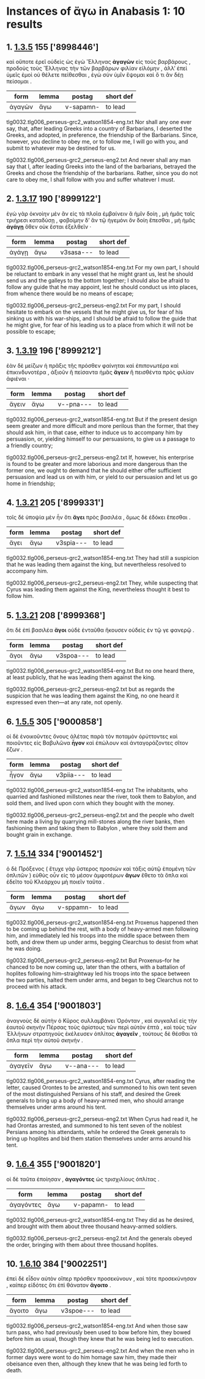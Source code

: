 # Instances of ἄγω in Anabasis 1: 10 results
## 1. [1.3.5](https://beyond-translation.perseus.org/reader/urn:cts:greekLit:tlg0032.tlg006.perseus-grc2:1.3.5?mode=syntax-trees) 155 ['8998446']
καὶ οὔποτε ἐρεῖ οὐδεὶς ὡς ἐγὼ Ἕλληνας **ἀγαγὼν** εἰς τοὺς βαρβάρους , προδοὺς τοὺς Ἕλληνας τὴν τῶν βαρβάρων φιλίαν εἱλόμην , ἀλλ’ ἐπεὶ ὑμεῖς ἐμοὶ οὐ θέλετε πείθεσθαι , ἐγὼ σὺν ὑμῖν ἕψομαι καὶ ὅ τι ἂν δέῃ πείσομαι . 

| form | lemma | postag | short def |
| --- | --- | --- | --- |
| ἀγαγὼν | ἄγω | v-sapamn- | to lead |

tlg0032.tlg006_perseus-grc2_watson1854-eng.txt Nor shall any one ever say, that, after leading Greeks into a country of Barbarians, I deserted the Greeks, and adopted, in preference, the friendship of the Barbarians.  Since, however, you decline to obey me, or to follow me, I will go with you, and submit to whatever may be destined for us. 

tlg0032.tlg006_perseus-grc2_perseus-eng2.txt And never shall any man say that I, after leading Greeks into the land of the barbarians, betrayed the Greeks and chose the friendship of the barbarians. Rather, since you do not care to obey me, I shall follow with you and suffer whatever I must. 

## 2. [1.3.17](https://beyond-translation.perseus.org/reader/urn:cts:greekLit:tlg0032.tlg006.perseus-grc2:1.3.17?mode=syntax-trees) 190 ['8999122']
ἐγὼ γὰρ ὀκνοίην μὲν ἂν εἰς τὰ πλοῖα ἐμβαίνειν ἃ ἡμῖν δοίη , μὴ ἡμᾶς ταῖς τριήρεσι καταδύσῃ , φοβοίμην δ’ ἂν τῷ ἡγεμόνι ὃν δοίη ἕπεσθαι , μὴ ἡμᾶς **ἀγάγῃ** ὅθεν οὐκ ἔσται ἐξελθεῖν · 

| form | lemma | postag | short def |
| --- | --- | --- | --- |
| ἀγάγῃ | ἄγω | v3sasa--- | to lead |

tlg0032.tlg006_perseus-grc2_watson1854-eng.txt For my own part, I should be reluctant  to embark in any vessel that he might grant us, lest he should send us and the galleys to the bottom together; I should also be afraid to follow any guide that he may appoint, lest he should conduct us into places, from whence there would be no means of escape; 

tlg0032.tlg006_perseus-grc2_perseus-eng2.txt For my part, I should hesitate to embark on the vessels that he might give us, for fear of his sinking us with his war-ships, and I should be afraid to follow the guide that he might give, for fear of his leading us to a place from which it will not be possible to escape; 

## 3. [1.3.19](https://beyond-translation.perseus.org/reader/urn:cts:greekLit:tlg0032.tlg006.perseus-grc2:1.3.19?mode=syntax-trees) 196 ['8999212']
ἐὰν δὲ μείζων ἡ πρᾶξις τῆς πρόσθεν φαίνηται καὶ ἐπιπονωτέρα καὶ ἐπικινδυνοτέρα , ἀξιοῦν ἢ πείσαντα ἡμᾶς **ἄγειν** ἢ πεισθέντα πρὸς φιλίαν ἀφιέναι · 

| form | lemma | postag | short def |
| --- | --- | --- | --- |
| ἄγειν | ἄγω | v--pna--- | to lead |

tlg0032.tlg006_perseus-grc2_watson1854-eng.txt But if the present design seem greater and more difficult and more perilous than the former, that they should ask him, in that case, either to induce us to accompany him by persuasion, or, yielding himself to our persuasions, to give us a passage to a friendly country; 

tlg0032.tlg006_perseus-grc2_perseus-eng2.txt If, however, his enterprise is found to be greater and more laborious and more dangerous than the former one, we ought to demand that he should either offer sufficient persuasion and lead us on with him, or yield to our persuasion and let us go home in friendship; 

## 4. [1.3.21](https://beyond-translation.perseus.org/reader/urn:cts:greekLit:tlg0032.tlg006.perseus-grc2:1.3.21?mode=syntax-trees) 205 ['8999331']
τοῖς δὲ ὑποψία μὲν ἦν ὅτι **ἄγει** πρὸς βασιλέα , ὅμως δὲ ἐδόκει ἕπεσθαι . 

| form | lemma | postag | short def |
| --- | --- | --- | --- |
| ἄγει | ἄγω | v3spia--- | to lead |

tlg0032.tlg006_perseus-grc2_watson1854-eng.txt They had still a suspicion that he was leading them against the king, but nevertheless resolved to accompany him. 

tlg0032.tlg006_perseus-grc2_perseus-eng2.txt They, while suspecting that  Cyrus  was leading them against the King, nevertheless thought it best to follow him. 

## 5. [1.3.21](https://beyond-translation.perseus.org/reader/urn:cts:greekLit:tlg0032.tlg006.perseus-grc2:1.3.21?mode=syntax-trees) 208 ['8999368']
ὅτι δὲ ἐπὶ βασιλέα **ἄγοι** οὐδὲ ἐνταῦθα ἤκουσεν οὐδεὶς ἐν τῷ γε φανερῷ . 

| form | lemma | postag | short def |
| --- | --- | --- | --- |
| ἄγοι | ἄγω | v3spoa--- | to lead |

tlg0032.tlg006_perseus-grc2_watson1854-eng.txt But no one heard there, at least publicly, that he was leading them against the king. 

tlg0032.tlg006_perseus-grc2_perseus-eng2.txt but as regards the suspicion that he was leading them against the King, no one heard it expressed even then—at any rate, not openly. 

## 6. [1.5.5](https://beyond-translation.perseus.org/reader/urn:cts:greekLit:tlg0032.tlg006.perseus-grc2:1.5.5?mode=syntax-trees) 305 ['9000858']
οἱ δὲ ἐνοικοῦντες ὄνους ἀλέτας παρὰ τὸν ποταμὸν ὀρύττοντες καὶ ποιοῦντες εἰς Βαβυλῶνα **ἦγον** καὶ ἐπώλουν καὶ ἀνταγοράζοντες σῖτον ἔζων . 

| form | lemma | postag | short def |
| --- | --- | --- | --- |
| ἦγον | ἄγω | v3piia--- | to lead |

tlg0032.tlg006_perseus-grc2_watson1854-eng.txt The inhabitants, who quarried and fashioned millstones near the river, took them to Babylon, and sold them, and lived upon corn which they bought with the money. 

tlg0032.tlg006_perseus-grc2_perseus-eng2.txt and the people who dwelt here made a living by quarrying mill-stones along the river banks, then fashioning them and taking them to  Babylon , where they sold them and bought grain in exchange. 

## 7. [1.5.14](https://beyond-translation.perseus.org/reader/urn:cts:greekLit:tlg0032.tlg006.perseus-grc2:1.5.14?mode=syntax-trees) 334 ['9001452']
ὁ δὲ Πρόξενος ( ἔτυχε γὰρ ὕστερος προσιὼν καὶ τάξις αὐτῷ ἑπομένη τῶν ὁπλιτῶν ) εὐθὺς οὖν εἰς τὸ μέσον ἀμφοτέρων **ἄγων** ἔθετο τὰ ὅπλα καὶ ἐδεῖτο τοῦ Κλεάρχου μὴ ποιεῖν ταῦτα . 

| form | lemma | postag | short def |
| --- | --- | --- | --- |
| ἄγων | ἄγω | v-sppamn- | to lead |

tlg0032.tlg006_perseus-grc2_watson1854-eng.txt Proxenus happened then to be coming up behind the rest, with a body of heavy-armed men following him, and immediately led his troops into the middle space between them both, and drew them up under arms, begging Clearchus to desist from what he was doing. 

tlg0032.tlg006_perseus-grc2_perseus-eng2.txt But Proxenus–for he chanced to be now coming up, later than the others, with a battalion of hoplites following him–straightway led his troops into the space between the two parties, halted them under arms, and began to beg Clearchus not to proceed with his attack. 

## 8. [1.6.4](https://beyond-translation.perseus.org/reader/urn:cts:greekLit:tlg0032.tlg006.perseus-grc2:1.6.4?mode=syntax-trees) 354 ['9001803']
ἀναγνοὺς δὲ αὐτὴν ὁ Κῦρος συλλαμβάνει Ὀρόνταν , καὶ συγκαλεῖ εἰς τὴν ἑαυτοῦ σκηνὴν Πέρσας τοὺς ἀρίστους τῶν περὶ αὐτὸν ἑπτά , καὶ τοὺς τῶν Ἑλλήνων στρατηγοὺς ἐκέλευσεν ὁπλίτας **ἀγαγεῖν** , τούτους δὲ θέσθαι τὰ ὅπλα περὶ τὴν αὑτοῦ σκηνήν . 

| form | lemma | postag | short def |
| --- | --- | --- | --- |
| ἀγαγεῖν | ἄγω | v--ana--- | to lead |

tlg0032.tlg006_perseus-grc2_watson1854-eng.txt Cyrus, after reading the letter, caused Orontes to be arrested, and summoned to his own tent seven of the most distinguished Persians of his staff, and desired the Greek generals to bring up a body of heavy-armed men, who should arrange themselves under arms around his tent. 

tlg0032.tlg006_perseus-grc2_perseus-eng2.txt When  Cyrus  had read it, he had Orontas arrested, and summoned to his tent seven of the noblest Persians among his attendants, while he ordered the Greek generals to bring up hoplites and bid them station themselves under arms around his tent. 

## 9. [1.6.4](https://beyond-translation.perseus.org/reader/urn:cts:greekLit:tlg0032.tlg006.perseus-grc2:1.6.4?mode=syntax-trees) 355 ['9001820']
οἱ δὲ ταῦτα ἐποίησαν , **ἀγαγόντες** ὡς τρισχιλίους ὁπλίτας . 

| form | lemma | postag | short def |
| --- | --- | --- | --- |
| ἀγαγόντες | ἄγω | v-papamn- | to lead |

tlg0032.tlg006_perseus-grc2_watson1854-eng.txt They did as he desired, and brought with them about three thousand heavy-armed soldiers. 

tlg0032.tlg006_perseus-grc2_perseus-eng2.txt And the generals obeyed the order, bringing with them about three thousand hoplites. 

## 10. [1.6.10](https://beyond-translation.perseus.org/reader/urn:cts:greekLit:tlg0032.tlg006.perseus-grc2:1.6.10?mode=syntax-trees) 384 ['9002251']
ἐπεὶ δὲ εἶδον αὐτὸν οἵπερ πρόσθεν προσεκύνουν , καὶ τότε προσεκύνησαν , καίπερ εἰδότες ὅτι ἐπὶ θάνατον **ἄγοιτο** . 

| form | lemma | postag | short def |
| --- | --- | --- | --- |
| ἄγοιτο | ἄγω | v3spoe--- | to lead |

tlg0032.tlg006_perseus-grc2_watson1854-eng.txt And when those saw turn pass, who had previously been used to bow before him, they bowed before him as usual, though they knew that he was being led to execution. 

tlg0032.tlg006_perseus-grc2_perseus-eng2.txt And when the men who in former days were wont to do him homage saw him, they made their obeisance even then, although they knew that he was being led forth to death. 

